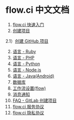# flow.ci 中文文档

1. [flow.ci 快速入门](./quick-start.md)
2. [创建项目]()

  2.1）[创建 GitHub 项目]()

2. [语言 - Ruby](./ruby.md)
3. [语言 - PHP](./php.md)
4. [语言 - Python](./python.md)
5. [语言 - Node.js](./nodejs.md)
6. [语言 - Java(Android)](./java.md)
7. [数据库](./database.md)
8. [工作流设置(flow)](./flow.md)
9. [消息通知](./notice.md)
10. [FAQ - GitLab 创建项目](./faq.md)
11. [flow.ci 服务协议](./term.md)
12. [flow.ci 隐私协议](./privacy.md)
